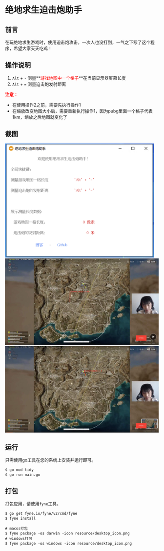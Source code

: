 # 绝地求生迫击炮助手
## 前言

在玩绝地求生游戏时，使用迫击炮攻击，一次人也没打到，一气之下写了这个程序，希望大家天天吃鸡！

## 操作说明

1. `Alt` + `-` 测量**<font style="color:red;">游戏地图中一个格子</font>**在当前显示器屏幕长度
2. `Alt` + `=` 测量迫击炮发射距离

**<font style="color:red;">注意：</font>**

- 在使用操作2之前，需要先执行操作1
- 在缩放改变地图大小后，需要重新执行操作1，因为pubg里面一个格子代表1km，缩放之后地图就变化了

## 截图

<img src = "./images/win_index.png" style="max-width: 488px" />

<img src = "./images/op1.jpg" />

<img src = "./images/op2.jpg" />

## 运行

只需使用go工具在您的系统上安装并运行即可。

    $ go mod tidy
    $ go run main.go

## 打包

打包应用，请使用`fyne`工具。

```shell
$ go get fyne.io/fyne/v2/cmd/fyne
$ fyne install

# macos打包
$ fyne package -os darwin -icon resource/desktop_icon.png
# windows打包
$ fyne package -os windows -icon resource/desktop_icon.png
```
